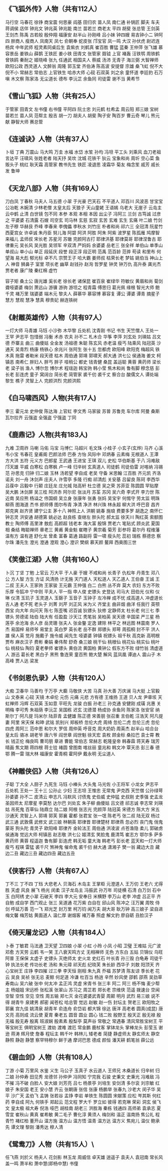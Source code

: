 ## 《飞狐外传》人物（共有112人）
马行空 马春花 徐铮 商宝震 何思豪 阎基 田归农 苗人凤 南仁通 补锅匠 脚夫 车夫 蒋调侯 店伴 钟兆文 钟兆英 钟兆能 南兰 苗若兰 商老太 平四 胡斐 张总管 王剑英 王剑杰 陈禹 古若般 殷仲翔 福康安 赵半山 孙刚峰 吕小妹 钟四嫂 易吉钟小二 钟阿四 胖商人 瘦商人 凤南天 凤七 俞朝奉 蛇皮张 邝宝官 凤一鸣 大汉 孙伏虎 尉迟连 杨宾 中年武师 程灵素同桌后生 袁紫衣 刘鹤真 崔百胜 曹猛 蓝秦 王仲萍 张飞雄 慕容景岳 姜铁山 薛鹊 王铁匠 姜小铁 田青文 张管家 聂钺 上官 褚轰 汪铁鹗 周铁鹤 曾铁鸥 秦耐之 姬晓峰 张九 任通武 相国夫人 蔡威 汤沛 无青子 海兰弼 大智禅师 欧阳公政 西灵道人 文醉翁 周隆 郭玉堂 齐伯涛 陈高波 安提督 宗雄 桑飞虹 倪不大 倪不小 常赫志 常伯志 上官铁生 哈赤大师 心砚 石双英 刘之余 童怀道 李廷豹 石万嗔 木文察 陈家洛 无尘道长 德布 李沅芷 余鱼同 司徒雷 谢不当 黄希节

## 《雪山飞狐》人物（共有25人）
于管家 田青文 左书僮 右书僮 平阿四 阮士忠 刘元鹤 杜希孟 周云阳 郑三娘 宝树 苗若兰 苗人凤 范帮主 殷吉 胡一刀 胡夫人 胡斐 陶子安 陶百岁 曹云奇 琴儿 熊元献 静智大师 赛总管

## 《连诚诀》人物（共有37人）
卜垣 丁典 万震山 马大鸣 万圭 水福 水岱 水笙 孙均 冯坦 平工头 刘乘风 血刀老祖 言达平 汪啸风 张姓老者 陆天抒 吴坎 沈城 花铁干 狄云 宝象和尚 周圻 空心菜 鱼贩头子 桃红 耿天霜 高管家 教书先生 铁匠 凌退思 凌霜华 菊友 梅念笙 戚芳 戚长发 鲁坤

## 《天龙八部》人物（共有169人）
刀白凤 丁春秋 马夫人 马五德 小翠 于光豪 巴天石 不平道人 邓百川 风波恶 甘宝宝 公冶乾 木婉清 少林老僧 太皇太后 天狼子 天山童姥 王语嫣 乌老大 无崖子 云岛主 云中鹤 止清 白世镜 包不同 本参 本观 本相 本因 出尘子 冯阿三 兰剑 古笃诚 过彦之 平婆婆 石清露 石嫂 司空玄 司马林 玄慈 玄寂 玄苦 玄难 玄生 玄痛 叶二娘 竹剑 左子穆 华赫艮 乔峰 李春来 李傀儡 李秋水 刘竹庄 朴者和尚 祁六三 全冠清 阮星竹 西夏宫女 许卓诚 朱丹臣 努儿海 阿碧 阿洪 阿胜 阿朱 阿紫 波罗星 陈孤雁 鸠摩智 来福儿 孟师叔 宋长老 苏星河 苏辙 完颜阿古打 耶律洪基 耶律莫哥 耶律涅鲁古 耶律重元 吴长风 吴光胜 吴领军 辛双清 严妈妈 余婆婆 岳老三 张全祥 单伯山 单季山 单叔山 单小山 单正 段延庆 段誉 段正淳 段正明 范禹 范百龄 范骅 苟读 和里布 何望海 易大彪 郁光标 卓不凡 宗赞王子 哈大霸 姜师叔 枯荣长老 梦姑 姚伯当 神山上人 神音 狮鼻子 室里 项长老 幽草 赵钱孙 赵洵 哲罗星 钟灵 钟万仇 高升泰 龚光杰 贾老者 康广陵 秦红棉 虚竹

容子矩 桑土公 唐光雄 奚长老 徐长老 诸保昆 崔百泉 崔绿华 符敏仪 黄眉和尚 菊剑 聋哑婆婆 梅剑 萧远山 游骥 游驹 游坦之 程青霜 傅思归 葛光佩 缘根 智光大师 鲍千灵 褚万里 瑞婆婆 端木元 黎夫人 薛慕华 慕容博 慕容复 谭公 谭婆 谭青 摘星子 慧方 慧观 慧净 慧真 穆贵妃 赫连铁树

## 《射雕英雄传》人物（共有97人）
一灯大师 马青雄 马钰 小沙弥 木华黎 丘处机 沈青刚 书记 书生 天竺僧人 王处一 王罕 尹志平 包惜弱 冯衡 术赤 农夫 孙不二 札木合 华筝 李萍 刘玄处 刘瑛姑 吕文德 乔寨主 曲三 曲傻姑 全金发 汤祖德 朱聪 陈玄风 赤老温 瘦丐 陆乘风 陆冠英 沙通天 吴青烈 杨康 杨铁心 余兆兴 张阿生 张十五 忽都虎 欧阳峰 欧阳克 梅超风 铁木真 拖雷 者勒米 段天德 枯木 周伯通 郭靖 郭啸天 郝大通 洪七公 侯通海 姜文 柯镇恶 南希仁 胖妇人 胖丐 胖子 哑梢公 都史 钱青健 桑昆 盖运聪 黄蓉 黄药师 梁长老 梁子翁 渔人 博尔忽 博尔术 程瑶迦 韩宝驹 韩小莹 焦木和尚 鲁有脚 穆念慈 彭长老 彭连虎 童子 窝阔台 简长老 简管家 裘千仞 裘千丈 察合台 酸儒文人 谭处端 黎生 樵子 灵智上人 完颜洪烈 完颜洪熙

## 《白马啸西风》人物(共有17人)
李三 霍元龙 史仲俊 陈达海 上官虹 李文秀 马家骏 苏普 苏鲁克 车尔库 阿曼 桑斯 瓦尔拉齐 云强盗 全强盗 宁强盗 丁同

## 《鹿鼎记》人物(共有183人)
九难 卫周祚 马喇 马佑 马宝 马博仁 马超兴 毛文珠 小桂子 小玄子(玄烨) 马齐 心溪 韦小宝 韦春花 皇甫阁 巴颜法师 巴泰 方怡 风际中 邓炳春 云素梅 无根道人 王潭 方大洪 五符 元义方 巴郎星 王武通 王进宝 王琪 双儿 史松 华伯斯基 于八 冯难敌 邝天雄 平威 白寒松 白寒枫 卢一峰 归辛树 玄真道人 司徒鹤 司徒伯雷 对喀纳 冯锡范 孙思克 归钟 归二娘 玉林 汤若望 李自成 老吴 守备 米思翰 江百胜 齐元凯 齐洛诺夫 刘一舟 沐剑声 庄夫人 许雪亭 多隆 行痴 祁清彪 关安基 吕留良 陈珂 李西华 吕葆中 吕毅中 行颠 庄廷龙 庄允城 陆高轩 杜立德 吴之荣 苏菲亚 陈圆圆 罕贴摩 吴大鹏 沐剑屏 吴三桂 阿济赤 阿尔尼 张淡月 苏荃 苏冈 吴六奇 李式开 李力世 陈近南 吴应熊 杨溢之 佟国纲 吴立身 张康年 张勇 张妈 吴宝宇 何惕守 劳太监 明珠 柳燕 图海道 杰书 郎师傅 图尔布青 净清 净济 林兴珠 林永超 柳大洪 呼巴音 昌齐 郑克爽 赵齐贤 建宁公主 茅十八 神照上人 洪朝 姚春 施琅 费要多罗 胡逸之 南怀仁 钟志灵 洪安通 胡德第 姚必达 赵良栋 查继左 胖头陀 郝太监 徐天川 陶红英 索额图 教士 陶师傅 高里津 敖彪 高颜超 钱老本 海大富 殷锦 贾老六 笔贴式 顾炎武 夏国相 桑结 晦聪禅师 章老三 黄甫 黄金魁 崔瞎子 黄宗羲 菊芳 彭参将 葛尔丹 程维藩 温有方 温有道 舒化龙 曾柔 富春 葛通 路副将 雷一啸 瘦头陀 蕊初 瑞栋 蔡德忠 察尔珠 潘先生 澄光 澄通 澄观 澄心 澄识 樊纲 慕天颜 鳌拜 西奥图三世

## 《笑傲江湖》人物（共有160人）
卜沉 丁坚 丁勉 上官云 万大平 于人豪 于嫂 不戒和尚 长青子 仇松年 丹青生 邓八公 方人智 方生 方证 风清扬 计无施 天门道人 天松道人 天乙道人 王伯奋 王诚 王二叔 王夫人 王家驹 王家骏 王元霸 王仲强 白二 白熊 丛不弃 莫大 农妇 东方不败 乐厚 令狐冲 宁中则 平夫人 平一指 申人俊 史镖头 史登达 司马大 田伯光 仪和 仪琳 仪清 玉玑子 玉灵道人 玉磬子 玉音子 玉钟子 左冷禅 成不忧 成高道人 冲虚道长 吉人通 老不死 老头子 刘菁 刘芹 刘正风 米为义 齐堂主 曲非烟 曲洋 任我行 英颚 西宝 向大年 向问天 陈七 陈歪嘴 迟百诚 狄镖头 狄修 定静师太 杜长老 何三七 季镖头 劳德诺 陆伯 陆大有 任盈盈 沙天江 秃笔翁 吴柏英 吴天德 辛国梁 严三星 杨莲亭 余沧海 余人彦 岳灵珊 张夫人 张金鏊 定逸 建除 林平之 林远图 林震南 罗人杰 易国梓 易师爷 易堂主 英白罗 英长老 岳不群 郑镖头 郑萼 周孤桐 封不平 洪人雄 侯人英 觉月 施戴子 施令威 闻先生 哑婆婆 钟镇 祝镖头 祖千秋 高克新 高明根 贾布 麻衣汉子 费彬 秦娟 秦伟帮 舒奇 桑三娘 桃干仙 桃根仙 桃花仙 桃实仙 桃叶仙 桃枝仙 陶钧 夏老拳师 崔镖头 黄伯流 黄国柏 黄钟公 假东方不败 绿竹翁 清虚道人 游迅 葛长老 黑白子 黑熊 鲁连荣 童百熊 鲍大楚 解风 蓝凤凰 谭迪人 震山子 木高峰 贾人达 梁发

## 《书剑恩仇录》人物（共有120人）
大痴 卫春华 马善均 于万亭 大癫 马敬侠 大苦 马真 孙大善 万庆澜 马大挺 上官毅山 文泰来 心砚 天镜 木卓伦 元伤 元痛 元悲 方有德 王维扬 王道 贝人龙 尹章垓 天虹禅师 冯辉 石双英 玉如意 平旺先 龙骏 白振 孙老三 孙克通 安健刚 成璜 兆惠 关明梅 李可秀 朱祖荫 李沅芷 吴国栋 迟玄 沈德潜 杨成协 余鱼同 陈家洛 张安官 纳斯尔丁·阿凡提 玛米尔 陆菲青 孟健雄 陈正德 宋善朋 张召重 言伯乾 汪浩天 阿凡提妻 阿里 宋天保 和珅 武铭 凯别兴 郑板桥 忽伦大虎 周绮 忽伦二虎 忽伦三虎 忽伦四虎 周阿三 范中恩 和尔大 罗信 周仲英 呼音克 周大奶奶 周英杰 赵半山 哈合台 皇太后 骆冰 胡老爷 唐六爷 阎世章 阎世魁 徐天宏 袁枚 顾金标 桑拉巴 袁士霄 教长 钱正伦 梅良鸣 曹司朋 章进 曹能 常伯志 常赫志 乾隆皇帝 韩春霖 蒋天寿 瑞芳 晴画 焦文期 蒋四根 蒋士铨 褚圆 曾图南 喀丝丽 童兆和 韩文冲 覃天丞 彭三春 德鄂 腾一雷 瑞大林 福康安 霍青桐 霍阿伊 戴永明 无尘道人

## 《神雕侠侣》人物（共有126人）
子聪 丁大全 人厨子 九死生 马钰 小棒头 大头鬼 马光佐 小王将军 小龙女 尹志平 丘处机 王处一 王十三 公孙止 少妇 王志坦 王惟忠 无常鬼 尹克西 天竺僧 公孙绿萼 孙婆婆 孙不二 皮清云 申志凡 冯默风 讨债鬼 史伯威 史仲猛 史叔刚 史季强 史孟龙 圣因师太 尼摩星 李莫愁 达尔巴 刘处玄 朱子柳 曲傻姑 吕文德 祁志诚 李志常 刘瑛姑 吊死鬼 百草仙 陆鼎立 陆二娘 阿根 张志光 完颜萍 陆冠英 宋德方 陈大方 宋五 沙通天 灵智上人 郭靖 郭芙 郭襄 霍都 张君宝 张一氓 陈老丐 张二叔 陆无双 杨过 武三通 武敦儒 武修文 武三娘 林朝英 耶律晋 耶律楚材 耶律燕 忽必烈 丧门鬼 俏鬼 蒙哥 狗头陀 青灵子 欧阳峰 耶律齐 金轮法王 周伯通 洪凌波 点苍渔隐 柔儿 郭破虏 侯通海 觉远大师 柯镇恶 赵志敬 洪七公 姬清玄 笑脸鬼 鹿清笃 崔志方 鄂尔多 萨多 黄药师 黄蓉 程遥迦 鲁有脚 彭连虎 韩无垢 童大海 韩老丐 彭长老 蓝天和一灯大师瘦丐 程瑛 雷猛 裘千尺 煞神鬼 催命鬼 裘千仞 赫大通 潇湘子 樊一翁 藏边大丑 藏边二丑 藏边三丑 藏边四丑 藏边五丑

## 《侠客行》人物（共有67人） 
丁不三 丁不四 丁珰 大悲老人 贝海石 木岛主 王掌柜 元澄道人 王万仞 王老六 尤得胜 天虚 风良 展飞 杨光 闵柔 汉子龙岛主 冯振武 孙万年 司徒横 石清 白万剑 石中玉 白阿绣 史小翠 石破天 李四 李大元 安奉日 米横野 李万山 老李 冲虚 吕正平 齐自勉 成自学 西门观止 张三 吴道通 花万紫 白自在 邱山风 陈冲之 汪万翼 周牧 侍剑 呼延万善 范一飞 郑光芝 封万里 柯万钧 闻万夫 胡大哥 耿万钟 高三娘子 梁自进 梅文馨 梅芳姑 黄面道人 温仁厚 谢烟客 褚万春 照虚 解文豹 廖自砺 丑脸汉子

## 《倚天屠龙记》人物（共有184人） 
卜泰 丁敏君 马法通 卫天望 卫四娘 小翠 小虹 小玲 小凤 小昭 卫璧 王难姑 元广波 邓愈 方天劳 云鹤 韦一笑 王八衰天鸣方丈 无相禅师 无色 方东白 五姑 贝锦仪 乌旺阿普 王保保 太虚子 史镖头 灭绝师太 史火龙 史红石 叶长青 孙三毁 白龟寿 司徒千钟 执法长老 传功长老 汤和 朱元璋 祁天彪 纪晓芙 朱长龄 西华子 刘敖 阳顶天 齐心宝树王 庄铮 李四摧 过三拳 李天恒 刚相 朱九真 乔福 苏梦清 陈友谅 季长老 花云 吴良 吴祯 张无忌 麦鲸 何足道 冷谦 杜百当 杨逍 辛然 妙风使 邵鹤 邵燕 吴劲草 寿南山 吴六破 张中 何太冲 孟正鸿 灵虚 宋青书 张三丰 阿二 阿三 杨不悔 麦少帮主 杨姐姐 宋远桥 张松溪 张翠山 苏习之 周芷若 郑长老 宗维侠 范遥 拨速台 空闻 空智 空性 空见 空性 周五输 郑七灭 金花婆婆武青婴 周颠 明月 武烈 易三娘 说不得 胡青牛 泉建男 郝密 闻苍松 哈总管 觉远 赵敏 赵一伤 封坛主 贺老三 欧阳牧之 郭襄 宫九佳 姚清泉 胡青羊 俞连舟 俞岱岩 都大锦 徐达 唐洋 高老者 圆真(成昆) 唐文亮 高则成 流云使 夏胄 秦老五 圆音 圆业 圆心 钱二败 殷野王 殷天正 殷无禄 殷无福 殷无寿 殷离 班淑娴 殷素素 殷梨亭 莫声谷 常敬之 常遇春 清风常胜宝树王 平等宝树王 俱明宝树王 渡劫 渡难 渡厄 常金鹏 鹿杖客 掌钵龙头 掌棒龙头 彭莹玉 谢逊 蒋涛 辉月使 詹春 程坛主 韩千叶 韩林儿 矮老者 简捷 静虚师太 静玄师太 静空 静照 静迦 静慧 察罕特穆尔 鲜于通 摩诃巴思 德成 颜恒 潘天耕 鹤笔翁 薛公远 

## 《碧血剑》人物（共有108人） 
丁游 小菊 万里风 水鉴 义生 马公子 玉真子 水云道人 王师兄 木桑道长 归辛树 归二娘 孙仲寿 田见秀 龙德邻 孙仲尹 冯同知 宁完我 石骏 史秉文 史秉光 冯难敌 冯不摧 冯不破 白脸人 安大娘 刘芳亮 吕七 杨景亭 刘培生 安剑清 多尔衮 刘宗敏 红娘子 朱安国 老王 安小慧 齐云 张朝唐 张信 张康 杨鹏举 张春九 沙老大 闵子华 吴平 沙广天 孟伯飞 孟铸 张若谷 孟铮 李岩 单铁生 陈圆圆 宋献策 应松 岑其斯 何红药 李自成 阿九 何铁手 郑起云 范文程 罗大千 罗立如 彼得 若克琳 荣彩 洞玄 侯飞文 皇太极 祖大寿 倪浩 哑巴 胡桂南 胡老三 洪胜海 秦栋 钱通四 高师弟 袁承志 夏雪宜 崔秋山 黄真 崔希敏 黄二毛子 曹化淳 黄须人 梅剑和 温正 温南扬 焦公礼 程青竹 褚红柏 董开山 温方施 温方山 温方悟 温青 温方达 温方义 焦宛儿 温仪 鲍承先 谭文理 黎刚 潘秀达 穆人清 

## 《鸳鸯刀》人物（共有15人）\
任飞燕 刘於义 杨夫人 花剑影 林玉龙 周威信 卓天雄 逍遥子 袁夫人 袁冠南 常长风 盖一鸣 萧半和 萧中慧(即杨中慧) 书僮